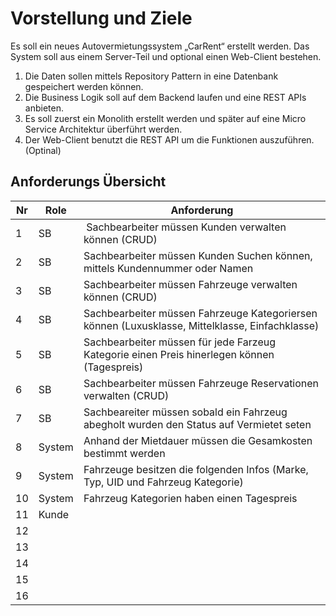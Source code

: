 Vorstellung und Ziele
====

Es soll ein neues Autovermietungssystem „CarRent“ erstellt werden. Das System soll aus einem Server-Teil und optional einen Web-Client bestehen.

1. Die Daten sollen mittels Repository Pattern in eine Datenbank gespeichert werden können.
2. Die Business Logik soll auf dem Backend laufen und eine REST APIs anbieten.
3. Es soll zuerst ein Monolith erstellt werden und später auf eine Micro Service Architektur überführt
werden.
4. Der Web-Client benutzt die REST API um die Funktionen auszuführen. (Optinal)

Anforderungs Übersicht
---

| Nr | Role | Anforderung |
| --- | --- | --- |
| 1 | SB | Sachbearbeiter müssen Kunden verwalten können (CRUD) |
| 2 | SB | Sachbearbeiter müssen Kunden Suchen können, mittels Kundennummer oder Namen |
| 3 | SB | Sachbearbeiter müssen Fahrzeuge verwalten können (CRUD) |
| 4 | SB | Sachbearbeiter müssen Fahrzeuge Kategoriersen können (Luxusklasse, Mittelklasse, Einfachklasse) |
| 5 | SB | Sachbearbeiter müssen für jede Farzeug Kategorie einen Preis hinerlegen können (Tagespreis) |
| 6 | SB | Sachbearbeiter müssen Fahrzeuge Reservationen verwalten (CRUD)  |
| 7 | SB | Sachbeareiter müssen sobald ein Fahrzeug abegholt wurden den Status auf Vermietet seten |
| 8 | System | Anhand der Mietdauer müssen die Gesamkosten bestimmt werden  |
| 9 | System | Fahrzeuge besitzen die folgenden Infos (Marke, Typ, UID und Fahrzeug Kategorie) |
| 10 | System | Fahrzeug Kategorien haben einen Tagespreis |
| 11 | Kunde |  |
| 12 |  |  |
| 13 |  |  |
| 14 |  |  |
| 15 |  |  |
| 16 |  |  |